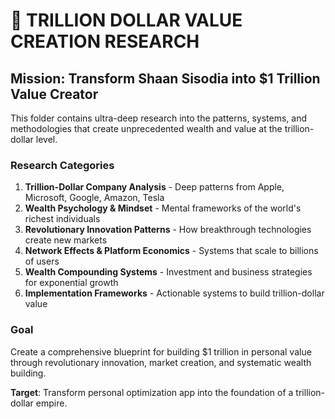# 🚀 TRILLION DOLLAR VALUE CREATION RESEARCH

## Mission: Transform Shaan Sisodia into $1 Trillion Value Creator

This folder contains ultra-deep research into the patterns, systems, and methodologies that create unprecedented wealth and value at the trillion-dollar level.

### Research Categories

1. **Trillion-Dollar Company Analysis** - Deep patterns from Apple, Microsoft, Google, Amazon, Tesla
2. **Wealth Psychology & Mindset** - Mental frameworks of the world's richest individuals
3. **Revolutionary Innovation Patterns** - How breakthrough technologies create new markets
4. **Network Effects & Platform Economics** - Systems that scale to billions of users
5. **Wealth Compounding Systems** - Investment and business strategies for exponential growth
6. **Implementation Frameworks** - Actionable systems to build trillion-dollar value

### Goal
Create a comprehensive blueprint for building $1 trillion in personal value through revolutionary innovation, market creation, and systematic wealth building.

**Target**: Transform personal optimization app into the foundation of a trillion-dollar empire.